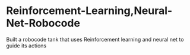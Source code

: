 # Reinforcement-Learning,Neural-Net-Robocode
Built a robocode tank that uses Reinforcement learning and neural net to guide its actions
